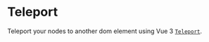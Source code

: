 
# Teleport

Teleport your nodes to another dom element using Vue 3 [`Teleport`](https://vuejs.org/guide/built-ins/teleport.html).

<div class="mt-6">
  <ClientOnly>
    <Suspense>
      <Repl example="teleport"></Repl>
    </Suspense>
  </ClientOnly>
</div>
